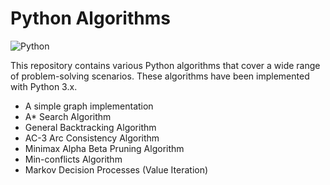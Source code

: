 # Python Algorithms

![Python](https://img.shields.io/badge/Python-3.x-blue.svg)

This repository contains various Python algorithms that cover a wide range of problem-solving scenarios. These algorithms have been implemented with Python 3.x.

- A simple graph implementation
- A* Search Algorithm
- General Backtracking Algorithm
- AC-3 Arc Consistency Algorithm
- Minimax Alpha Beta Pruning Algorithm
- Min-conflicts Algorithm
- Markov Decision Processes (Value Iteration)